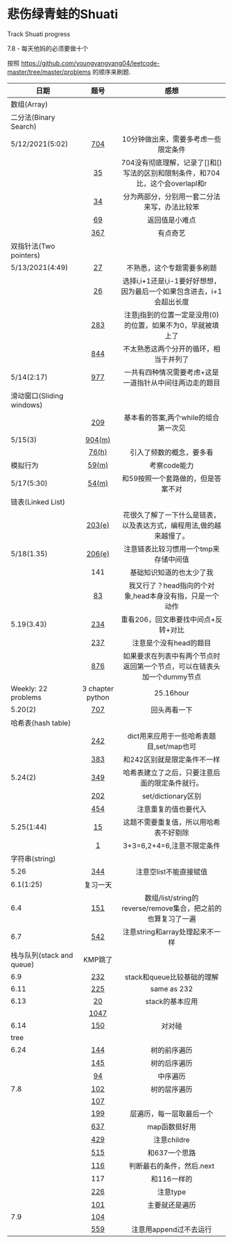 # 悲伤绿青蛙的Shuati
Track Shuati progress 

7.8 - 每天他妈的必须要做十个

按照 https://github.com/youngyangyang04/leetcode-master/tree/master/problems 的顺序来刷题.

|日期|题号|感想|
|-----------| :----------:| :------------------------------------:|
|数组(Array)|||
|二分法(Binary Search)||
|5/12/2021(5:02)|[704](https://github.com/sadgreenfrog/Shuati/blob/main/%E9%A2%98%E7%9B%AE%E7%AC%94%E8%AE%B0leetcode/704.%20Binary%20Search.md)|10分钟做出来，需要多考虑一些限定条件|
||[35](https://github.com/sadgreenfrog/Shuati/blob/main/%E9%A2%98%E7%9B%AE%E7%AC%94%E8%AE%B0leetcode/35.%20Search%20Insert%20Position.md)|704没有彻底理解，记录了[]和[)写法的区别和限制条件，和704比，这个会overlapl和r|
||[34](https://github.com/sadgreenfrog/Shuati/blob/main/%E9%A2%98%E7%9B%AE%E7%AC%94%E8%AE%B0leetcode/34.%20Find%20First%20and%20Last%20Position%20of%20Element%20in%20Sorted%20Array.md)|分为两部分，分别用一套二分法来写，办法比较笨|
||[69](https://github.com/sadgreenfrog/Shuati/blob/main/%E9%A2%98%E7%9B%AE%E7%AC%94%E8%AE%B0leetcode/69.%20Sqrtx.md)|返回值是小难点|
||[367](https://github.com/sadgreenfrog/Shuati/blob/main/%E9%A2%98%E7%9B%AE%E7%AC%94%E8%AE%B0leetcode/367.%20Valid%20Perfect%20Square.md)|有点奇艺|
|双指针法(Two pointers)||
|5/13/2021(4:49)|[27](https://github.com/sadgreenfrog/Shuati/blob/main/%E9%A2%98%E7%9B%AE%E7%AC%94%E8%AE%B0leetcode/27.%20Remove%20Element.md)|不熟悉，这个专题需要多刷题|
||[26](https://github.com/sadgreenfrog/Shuati/blob/main/%E9%A2%98%E7%9B%AE%E7%AC%94%E8%AE%B0leetcode/26.%20Remove%20Duplicates%20from%20Sorted%20Array.md)|选择i,i+1还是i,i-1要好好想想，因为最后一个如果包含进去，i+1会超出长度|
||[283](https://github.com/sadgreenfrog/Shuati/blob/main/%E9%A2%98%E7%9B%AE%E7%AC%94%E8%AE%B0leetcode/283.%20Move%20Zeros.md)|注意j指到的位置一定是没用(0)的位置，如果不为0，早就被填上了|
||[844](https://github.com/sadgreenfrog/Shuati/blob/main/%E9%A2%98%E7%9B%AE%E7%AC%94%E8%AE%B0leetcode/844.%20Backspace%20String%20Compare)|不太熟悉这两个分开的循环，相当于并列了|
|5/14(2:17)|[977](https://github.com/sadgreenfrog/Shuati/blob/main/%E9%A2%98%E7%9B%AE%E7%AC%94%E8%AE%B0leetcode/977.%20Squares%20of%20a%20Sorted%20Array.md)|一共有四种情况需要考虑+这是一道指针从中间往两边走的题目|
|滑动窗口(Sliding windows)||
||[209](https://github.com/sadgreenfrog/Shuati/blob/main/%E9%A2%98%E7%9B%AE%E7%AC%94%E8%AE%B0leetcode/209.%20Minimum%20Size%20Subarray%20Sum.md)|基本看的答案,两个while的组合第一次见|
|5/15(3)|[904(m)](https://github.com/sadgreenfrog/Shuati/blob/main/%E9%A2%98%E7%9B%AE%E7%AC%94%E8%AE%B0leetcode/904.%20Fruit%20Into%20Baskets(m).md)||
||[76(h)](https://github.com/sadgreenfrog/Shuati/blob/main/%E9%A2%98%E7%9B%AE%E7%AC%94%E8%AE%B0leetcode/76.%20Minimum%20Window%20Substring(h).md)|引入了频数的概念，要多看|
|模拟行为|[59(m)](https://github.com/sadgreenfrog/Shuati/blob/main/%E9%A2%98%E7%9B%AE%E7%AC%94%E8%AE%B0leetcode/59.%20Spiral%20MatrixII(m).md)|考察code能力|
|5/17(5:30)|[54(m)](https://github.com/sadgreenfrog/Shuati/blob/main/%E9%A2%98%E7%9B%AE%E7%AC%94%E8%AE%B0leetcode/54.%20Spiral%20Matrix(m).md)|和59按照一个套路做的，但是答案不对|
|链表(Linked List)|||
||[203(e)](https://github.com/sadgreenfrog/Shuati/blob/main/%E9%A2%98%E7%9B%AE%E7%AC%94%E8%AE%B0leetcode/203.%20Remove%20Linked%20List%20Elements(e).md)|花很久了解了一下什么是链表，以及表达方式，编程用法,做的越来越慢了。|
|5/18(1.35)|[206(e)](https://github.com/sadgreenfrog/Shuati/blob/main/%E9%A2%98%E7%9B%AE%E7%AC%94%E8%AE%B0leetcode/206.%20Reverse%20Linked%20List(e).md)|注意链表比较习惯用一个tmp来存储中间值|
||141|基础知识知道的也太少了我|
||[83](https://github.com/sadgreenfrog/Shuati/blob/main/%E9%A2%98%E7%9B%AE%E7%AC%94%E8%AE%B0leetcode/83.%20Remove%20Duplicates%20from%20Sorted%20List(e).md)|我又行了？head指向的个对象,head本身没有指，只是一个动作|
|5.19(3.43)|[234](https://github.com/sadgreenfrog/Shuati/blob/main/%E9%A2%98%E7%9B%AE%E7%AC%94%E8%AE%B0leetcode/234.%20Palindrome%20Linked%20List(e).md)|重看206，回文串要找中间点+反转+对比|
||[237](https://github.com/sadgreenfrog/Shuati/blob/main/%E9%A2%98%E7%9B%AE%E7%AC%94%E8%AE%B0leetcode/237.%20Delete%20Node%20in%20a%20Linked%20List(e).md)|注意是个没有head的题目|
||[876](https://github.com/sadgreenfrog/Shuati/blob/main/%E9%A2%98%E7%9B%AE%E7%AC%94%E8%AE%B0leetcode/876.%20Middle%20of%20the%20Linked%20List(e).md)|如果要求在列表中有两个节点时返回第一个节点，可以在链表头加一个dummy节点|
|Weekly: 22 problems|3 chapter python|25.16hour|
|5.20(2)|[707](https://github.com/sadgreenfrog/Shuati/blob/main/%E9%A2%98%E7%9B%AE%E7%AC%94%E8%AE%B0leetcode/707.%20Design%20Linked%20List(m).md)|回头再看一下|
|哈希表(hash table)|||
||[242](https://github.com/sadgreenfrog/Shuati/blob/main/%E9%A2%98%E7%9B%AE%E7%AC%94%E8%AE%B0leetcode/242.%20Valid%20Anagram(e).md)|dict用来应用于一些哈希表题目,set/map也可|
||[383](https://github.com/sadgreenfrog/Shuati/blob/main/%E9%A2%98%E7%9B%AE%E7%AC%94%E8%AE%B0leetcode/383.%20Ransom%20Note(e).md)|和242区别就是限定条件不一样|
|5.24(2)|[349](https://github.com/sadgreenfrog/Shuati/blob/main/%E9%A2%98%E7%9B%AE%E7%AC%94%E8%AE%B0leetcode/349.%20Intersection%20of%20Two%20Arrays(e).md)|哈希表建立了之后，只要注意后面的限定条件就行。|
||[202](https://github.com/sadgreenfrog/Shuati/blob/main/%E9%A2%98%E7%9B%AE%E7%AC%94%E8%AE%B0leetcode/202.%20Happy%20Number(e).md)|set/dictionary区别|
||[454](https://github.com/sadgreenfrog/Shuati/blob/main/%E9%A2%98%E7%9B%AE%E7%AC%94%E8%AE%B0leetcode/454.%204Sum%20II(m).md)|注意重复的值也要代入|
|5.25(1:44)|[15](https://github.com/sadgreenfrog/Shuati/blob/main/%E9%A2%98%E7%9B%AE%E7%AC%94%E8%AE%B0leetcode/15.%203Sum.(e).md)|这题不需要重复值，所以用哈希表不好剔除|
||[1](https://github.com/sadgreenfrog/Shuati/blob/main/%E9%A2%98%E7%9B%AE%E7%AC%94%E8%AE%B0leetcode/1.%20Two%20Sum(e).md)|3+3=6,2+4=6,注意不限定条件|
|字符串(string)|||
|5.26|[344](https://github.com/sadgreenfrog/Shuati/blob/main/%E9%A2%98%E7%9B%AE%E7%AC%94%E8%AE%B0leetcode/344.%20Reverse%20String(e).md)|注意空list不能直接赋值|
|6.1(1:25)|复习一天||
|6.4|[151](https://github.com/sadgreenfrog/Shuati/blob/main/%E9%A2%98%E7%9B%AE%E7%AC%94%E8%AE%B0leetcode/151.%20Reverse%20Words%20in%20a%20String(m).md)|数组/list/string的reverse/remove集合，把之前的也算复习了一遍|
|6.7|[542](https://github.com/sadgreenfrog/Shuati/blob/main/%E9%A2%98%E7%9B%AE%E7%AC%94%E8%AE%B0leetcode/541.%20Reverse%20String%20II(e).md)|注意string和array处理起来不一样|
|栈与队列(stack and queue)|KMP跳了||
|6.9|[232](https://github.com/sadgreenfrog/Shuati/blob/main/%E9%A2%98%E7%9B%AE%E7%AC%94%E8%AE%B0leetcode/232.%20Implement%20Queue%20using%20Stacks(e).md)|stack和queue比较基础的理解|
|6.11|[225](https://github.com/sadgreenfrog/Shuati/blob/main/%E9%A2%98%E7%9B%AE%E7%AC%94%E8%AE%B0leetcode/225.%20Implement%20Stack%20using%20Queues(e).md)|same as 232|
|6.13|[20](https://github.com/sadgreenfrog/Shuati/blob/main/%E9%A2%98%E7%9B%AE%E7%AC%94%E8%AE%B0leetcode/20.%20Valid%20Parentheses(e).md)|stack的基本应用|
||[1047](https://github.com/sadgreenfrog/Shuati/blob/main/%E9%A2%98%E7%9B%AE%E7%AC%94%E8%AE%B0leetcode/1047.%20Remove%20All%20Adjacent%20Duplicates%20In%20String(e).md)||
|6.14|[150](https://github.com/sadgreenfrog/Shuati/blob/main/%E9%A2%98%E7%9B%AE%E7%AC%94%E8%AE%B0leetcode/150.%20Evaluate%20Reverse%20Polish%20Notation(e).md)|对对碰|
|tree|||
|6.24|[144](https://github.com/sadgreenfrog/Shuati/blob/main/%E9%A2%98%E7%9B%AE%E7%AC%94%E8%AE%B0leetcode/144.%20Binary%20Tree%20Preorder%20Traversal(e).md)|树的前序遍历|
||[145](https://github.com/sadgreenfrog/Shuati/blob/main/%E9%A2%98%E7%9B%AE%E7%AC%94%E8%AE%B0leetcode/145.%20Binary%20Tree%20Postorder%20Traversal(e).md)|树的后序遍历|
||[94](https://github.com/sadgreenfrog/Shuati/blob/main/%E9%A2%98%E7%9B%AE%E7%AC%94%E8%AE%B0leetcode/94.%20Binary%20Tree%20Inorder%20Traversal(e).md)|中序遍历|
|7.8|[102](https://github.com/sadgreenfrog/Shuati/blob/main/%E9%A2%98%E7%9B%AE%E7%AC%94%E8%AE%B0leetcode/102.%20Binary%20Tree%20Level%20Order%20Traversal(m).md)|树的层序遍历|
||[107](https://github.com/sadgreenfrog/Shuati/blob/main/%E9%A2%98%E7%9B%AE%E7%AC%94%E8%AE%B0leetcode/107.%20Binary%20Tree%20Level%20Order%20Traversal%20II(m).md)||
||[199](https://github.com/sadgreenfrog/Shuati/blob/main/%E9%A2%98%E7%9B%AE%E7%AC%94%E8%AE%B0leetcode/199.%20Binary%20Tree%20Right%20Side%20View(m).md)|层遍历，每一层取最后一个|
||[637](https://github.com/sadgreenfrog/Shuati/blob/main/%E9%A2%98%E7%9B%AE%E7%AC%94%E8%AE%B0leetcode/637.%20Average%20of%20Levels%20in%20Binary%20Tree(m).md)|map函数挺好用|
||[429](https://github.com/sadgreenfrog/Shuati/blob/main/%E9%A2%98%E7%9B%AE%E7%AC%94%E8%AE%B0leetcode/429.%20N-ary%20Tree%20Level%20Order%20Traversal(m).md)|注意childre|
||[515](https://github.com/sadgreenfrog/Shuati/blob/main/%E9%A2%98%E7%9B%AE%E7%AC%94%E8%AE%B0leetcode/515.%20Find%20Largest%20Value%20in%20Each%20Tree%20Row(m).md)|和637一个思路|
||[116](https://github.com/sadgreenfrog/Shuati/blob/main/%E9%A2%98%E7%9B%AE%E7%AC%94%E8%AE%B0leetcode/116.%20Populating%20Next%20Right%20Pointers%20in%20Each%20Node(m).md)|判断最右的条件，然后.next|
||117|和116一样的|
||[226](https://github.com/sadgreenfrog/Shuati/blob/main/%E9%A2%98%E7%9B%AE%E7%AC%94%E8%AE%B0leetcode/226.%20Invert%20Binary%20Tree(e).md)|注意type|
||[101](https://github.com/sadgreenfrog/Shuati/blob/main/%E9%A2%98%E7%9B%AE%E7%AC%94%E8%AE%B0leetcode/101.%20Symmetric%20Tree(e).md)|主要就还是遍历|
|7.9|[104](https://github.com/sadgreenfrog/Shuati/blob/main/%E9%A2%98%E7%9B%AE%E7%AC%94%E8%AE%B0leetcode/104.%20Maximum%20Depth%20of%20Binary%20Tree(e).md)||
||[559](https://github.com/sadgreenfrog/Shuati/blob/main/%E9%A2%98%E7%9B%AE%E7%AC%94%E8%AE%B0leetcode/559.%20Maximum%20Depth%20of%20N-ary%20Tree(e).md)|注意用append过不去运行|
